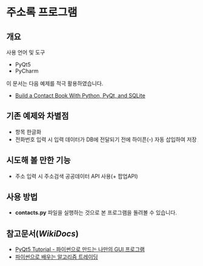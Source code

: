 # 주소록 프로그램
## 개요

사용 언어 및 도구

* PyQt5
* PyCharm

이 문서는 다음 예제를 적극 활용하였습니다.
* [Build a Contact Book With Python, PyQt, and SQLite](https://realpython.com/python-contact-book/#demo-a-contact-book-with-python)

## 기존 예제와 차별점
* 항목 한글화
* 전화번호 입력 시 입력 데이터가 DB에 전달되기 전에 하이픈(-) 자동 삽입하여 저장

## 시도해 볼 만한 기능
* 주소 입력 시 주소검색 공공데이터 API 사용(+ 팝업API)

## 사용 방법
* **contacts.py** 파일을 실행하는 것으로 본 프로그램을 돌려볼 수 있습니다.

## 참고문서(*WikiDocs*)
* [PyQt5 Tutorial - 파이썬으로 만드는 나만의 GUI 프로그램](https://wikidocs.net/book/2165)
* [파이썬으로 배우는 알고리즘 트레이딩](https://wikidocs.net/book/110)
